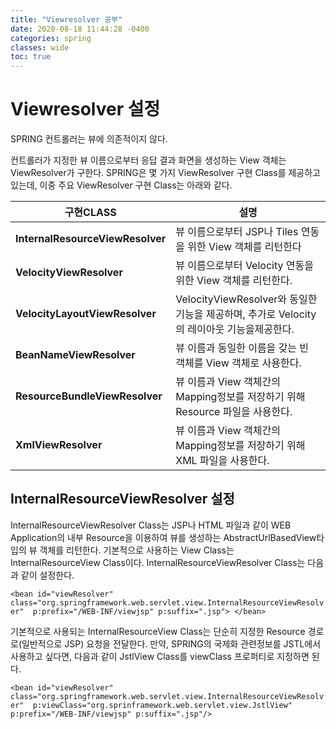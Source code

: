 ```yaml
---
title: "Viewresolver 공부"
date: 2020-08-18 11:44:28 -0400
categories: spring
classes: wide
toc: true
---
```


# Viewresolver 설정

SPRING 컨트롤러는 뷰에 의존적이지 않다.

컨트롤러가 지정한 뷰 이름으로부터 응답 결과 화면을 생성하는 View 객체는 ViewResolver가 구한다. SPRING은 몇 가지 ViewResolver
구현 Class를 제공하고 있는데, 이중 주요 ViewResolver 구현 Class는 아래와 같다.


| 구현CLASS | 설명 |
|--------|--------|
|**InternalResourceViewResolver**|뷰 이름으로부터 JSP나 Tiles 연동을 위한 View 객체를 리턴한다|
|**VelocityViewResolver**|뷰 이름으로부터 Velocity 연동을 위한 View 객체를 리턴한다.|
|**VelocityLayoutViewResolver**|VelocityViewResolver와 동일한 기능을 제공하며, 추가로 Velocity의 레이아웃 기능을제공한다.|
|**BeanNameViewResolver**|뷰 이름과 동일한 이름을 갖는 빈 객체를 View 객체로 사용한다.|
|**ResourceBundleViewResolver**|뷰 이름과 View 객체간의 Mapping정보를 저장하기 위해 Resource 파일을 사용한다.|
|**XmlViewResolver**|뷰 이름과 View 객체간의 Mapping정보를 저장하기 위해 XML 파일을 사용한다.|

## InternalResourceViewResolver 설정
InternalResourceViewResolver Class는 JSP나 HTML 파일과 같이 WEB Application의 내부 Resource을 이용하여 뷰를 생성하는 AbstractUrlBasedView타입의 뷰 객체를 리턴한다. 기본적으로 사용하는 View Class는 InternalResourceView Class이다.
 InternalResourceViewResolver Class는 다음과 같이 설정한다.

 `<bean id="viewResolver" class="org.springframework.web.servlet.view.InternalResourceViewResolver" 
		p:prefix="/WEB-INF/viewjsp" p:suffix=".jsp"> </bean>`

기본적으로 사용되는 InternalResourceView Class는 단순히 지정한 Resource 경로로(일반적으로 JSP) 요청을 전달한다. 만약, SPRING의 국제화 관련정보를 JSTL에서 사용하고 싶다면, 다음과 같이 JstlView Class를 viewClass 프로퍼티로 지정하면 된다.

`
		<bean id="viewResolver" class="org.springframework.web.servlet.view.InternalResourceViewResolver" 
					p:viewClass="org.sprinframework.web.servlet.view.JstlView"
					p:prefix="/WEB-INF/viewjsp" p:suffix=".jsp"/> `